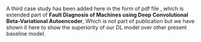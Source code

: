 A third case study has been added here in the form of pdf file , which is extended part of __Fault Diagnosis of Machines using Deep Convolutional Beta-Variational Autoencoder__, Which is not part of publication but we have shown it here to show the superiority of our DL model over other present baseline model.

